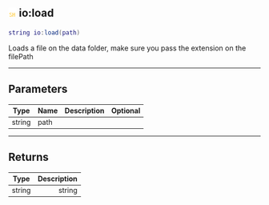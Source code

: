 ## ![shared](.gitbook/assets/shared.png) io:load


```lua
string io:load(path)
```

Loads a file on the data folder, make sure you pass the extension on the filePath


------
## Parameters

| Type   | Name | Description              | Optional |
| ------ | ---- | ------------------------ | -------: |
| string | path |  |  |

------
## Returns

| Type | Description |
| ---- | ----------: |
| string | string |

